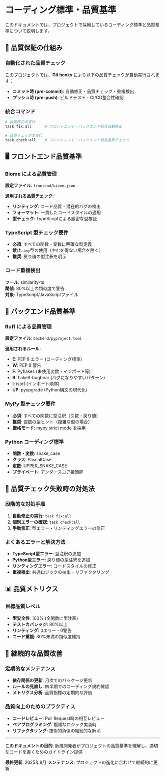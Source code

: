 # コーディング標準・品質基準

このドキュメントでは、プロジェクトで採用しているコーディング標準と品質基準について説明します。

## 🎯 品質保証の仕組み

### 自動化された品質チェック

このプロジェクトでは、**Git hooks** により以下の品質チェックが自動実行されます：

- **コミット時 (pre-commit)**: 自動修正・品質チェック・重複検出
- **プッシュ時 (pre-push)**: ビルドテスト・CI/CD整合性確認

### 統合コマンド

```bash
# 自動修正の実行
task fix:all      # フロントエンド・バックエンド統合自動修正

# 品質チェックの実行  
task check:all    # フロントエンド・バックエンド統合品質チェック
```

## 🖥️ フロントエンド品質基準

### Biome による品質管理

**設定ファイル**: `frontend/biome.json`

**適用される品質チェック**:
- **リンティング**: コード品質・潜在的バグの検出
- **フォーマット**: 一貫したコードスタイルの適用
- **型チェック**: TypeScriptによる厳密な型検証

### TypeScript 型チェック要件

- **必須**: すべての関数・変数に明確な型定義
- **禁止**: `any`型の使用（やむを得ない場合を除く）
- **推奨**: 戻り値の型注釈を明示

### コード重複検出

**ツール**: similarity-ts  
**閾値**: 80%以上の類似度で警告  
**対象**: TypeScript/JavaScriptファイル

## 🐍 バックエンド品質基準

### Ruff による品質管理

**設定ファイル**: `backend/pyproject.toml`

**適用されるルール**:
- **E**: PEP 8 エラー (コーディング標準)
- **W**: PEP 8 警告
- **F**: Pyflakes (未使用変数・インポート等)
- **B**: flake8-bugbear (バグになりやすいパターン)
- **I**: isort (インポート順序)
- **UP**: pyupgrade (Python構文の現代化)

### MyPy 型チェック要件

- **必須**: すべての関数に型注釈（引数・戻り値）
- **推奨**: 変数の型ヒント（複雑な型の場合）
- **厳格モード**: mypy strict mode を採用

### Python コーディング標準

- **関数・変数**: snake_case
- **クラス**: PascalCase
- **定数**: UPPER_SNAKE_CASE
- **プライベート**: アンダースコア接頭辞

## 🚫 品質チェック失敗時の対処法

### 段階的な対処手順

1. **自動修正の実行**: `task fix:all`
2. **個別エラーの確認**: `task check:all`
3. **手動修正**: 型エラー・リンティングエラーの修正

### よくあるエラーと解決方法

- **TypeScript型エラー**: 型注釈の追加
- **Python型エラー**: 戻り値の型注釈を追加
- **リンティングエラー**: コードスタイルの修正
- **重複検出**: 共通ロジックの抽出・リファクタリング

## 📊 品質メトリクス

### 目標品質レベル

- **型安全性**: 100% (全関数に型注釈)
- **テストカバレッジ**: 80%以上
- **リンティング**: 0エラー・0警告
- **コード重複**: 80%未満の類似度維持

## 🔄 継続的な品質改善

### 定期的なメンテナンス

- **依存関係の更新**: 月次でのパッケージ更新
- **ルールの見直し**: 四半期でのコーディング規約確認
- **メトリクス分析**: 品質指標の定期的な評価

### 品質向上のためのプラクティス

- **コードレビュー**: Pull Request時の相互レビュー
- **ペアプログラミング**: 複雑なロジック実装時
- **リファクタリング**: 技術的負債の継続的な解消

---

**このドキュメントの目的**: 新規開発者がプロジェクトの品質基準を理解し、適切なコードを書くためのガイドライン提供

**最終更新**: 2025年8月
**メンテナンス**: プロジェクトの進化に合わせて継続的に更新